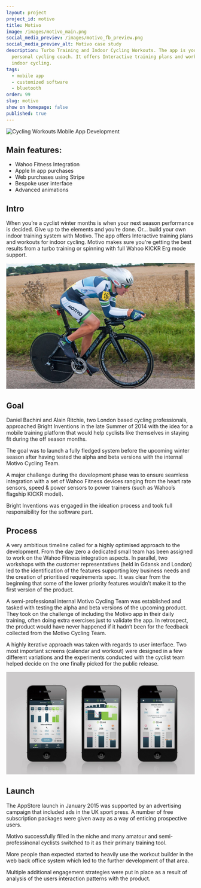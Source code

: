 ```yaml
---
layout: project
project_id: motivo
title: Motivo
image: /images/motivo_main.png
social_media_previev: /images/motivo_fb_preview.png
social_media_previev_alt: Motivo case study
description: Turbo Training and Indoor Cycling Workouts. The app is your own
  personal cycling coach. It offers Interactive training plans and workouts for
  indoor cycling.
tags:
  - mobile app
  - customized software
  - bluetooth
order: 99
slug: motivo
show on homepage: false
published: true
---
```

![Cycling Workouts Mobile App Development](/images/motivo_mockup.png)

## Main features:

* Wahoo Fitness Integration
* Apple In app purchases
* Web purchases using Stripe
* Bespoke user interface
* Advanced animations

## Intro

When you’re a cyclist winter months is when your next season performance is decided. Give up to the elements and you’re done. Or... build your own indoor training system with Motivo. The app offers Interactive training plans and workouts for indoor cycling. Motivo makes sure you're getting the best results from a turbo training or spinning with full Wahoo KICKR Erg mode support.

![Cycling Workouts Mobile App](/images/motivo-2.png)

## Goal

Daniel Bachini and Alain Ritchie, two London based cycling professionals, approached Bright Inventions in the late Summer of 2014 with the idea for a mobile training platform that would help cyclists like themselves in staying fit during the off season months.

The goal was to launch a fully fledged system before the upcoming winter season after having tested the alpha and beta versions with the internal Motivo Cycling Team.

A major challenge during the development phase was to ensure seamless integration with a set of Wahoo Fitness devices ranging from the heart rate sensors, speed & power sensors to power trainers (such as Wahoo’s flagship KICKR model).

Bright Inventions was engaged in the ideation process and took full responsibility for the software part.

## Process

A very ambitious timeline called for a highly optimised approach to the development. From the day zero a dedicated small team has been assigned to work on the Wahoo Fitness integration aspects. In parallel, two workshops with the customer representatives (held in Gdansk and London) led to the identification of the features supporting key business needs and the creation of prioritised requirements spec. It was clear from the beginning that some of the lower priority features wouldn’t make it to the first version of the product.

A semi-professional internal Motivo Cycling Team was established and tasked with testing the alpha and beta versions of the upcoming product. They took on the challenge of including the Motivo app in their daily training, often doing extra exercises just to validate the app. In retrospect, the product would have never happened if it hadn’t been for the feedback collected from the Motivo Cycling Team.

A highly iterative approach was taken with regards to user interface. Two most important screens (calendar and workout) were designed in a few different variations and the experiments conducted with the cyclist team helped decide on the one finally picked for the public release.

![Cycling Workouts Mobile App](/images/motivo-1.png)

## Launch

The AppStore launch in January 2015 was supported by an advertising campaign that included ads in the UK sport press. A number of free subscription packages were given away as a way of enticing prospective users.

Motivo successfully filled in the niche and many amatour and semi-professinonal cyclists switched to it as their primary training tool.

More people than expected started to heavily use the workout builder in the web back office system which led to the further development of that area.

Multiple additional engagement strategies were put in place as a result of analysis of the users interaction patterns with the product.

